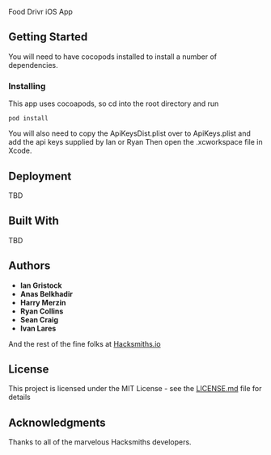 Food Drivr iOS App

## Getting Started
You will need to have cocopods installed to install a number of dependencies.

### Installing
This app uses cocoapods, so cd into the root directory and run
```
pod install
```
You will also need to copy the ApiKeysDist.plist over to ApiKeys.plist and add the api keys supplied by Ian or Ryan
Then open the .xcworkspace file in Xcode.

## Deployment
TBD

## Built With
TBD

## Authors

* **Ian Gristock**
* **Anas Belkhadir**
* **Harry Merzin**
* **Ryan Collins**
* **Sean Craig**
* **Ivan Lares**

And the rest of the fine folks at [Hacksmiths.io](http://hacksmiths.io)

## License

This project is licensed under the MIT License - see the [LICENSE.md](LICENSE.md) file for details

## Acknowledgments
Thanks to all of the marvelous Hacksmiths developers.
